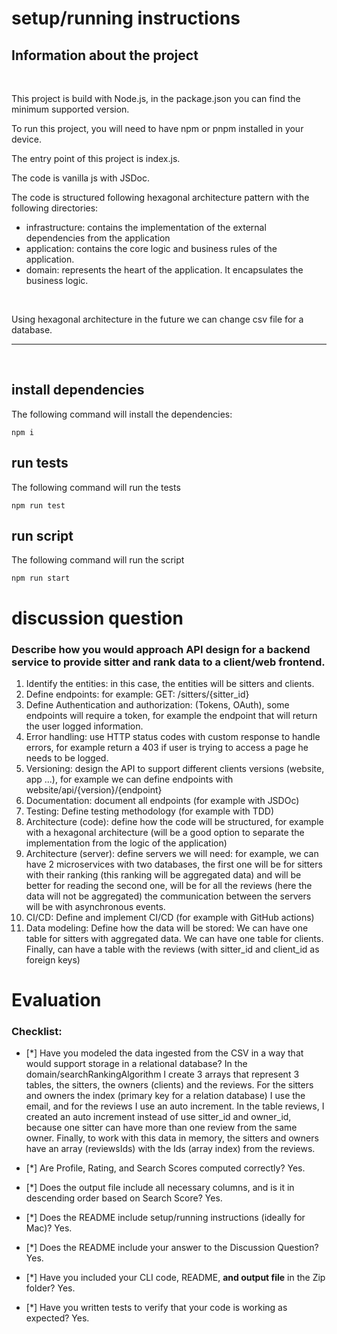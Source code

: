 # setup/running instructions

## Information about the project

</br>

<p>This project is build with Node.js, in the package.json you can find the minimum supported version.</p>
<p>To run this project, you will need to have npm or pnpm installed in your device.</p>
<p>The entry point of this project is index.js.</p>
<p>The code is vanilla js with JSDoc.</p>
<p>The code is structured following hexagonal architecture pattern with the following directories:</p>

<ul>
    <li>infrastructure: contains the implementation of the external dependencies from the application</li>
    <li>application: contains the core logic and business rules of the application.</li>
    <li>domain: represents the heart of the application. It encapsulates the business logic.</li>
</ul>

<br>
<p>Using hexagonal architecture in the future we can change csv file for a database. </p>

---
</br>

## install dependencies
<p>The following command will install the dependencies:</p>

```
npm i
```

## run tests
<p>The following command will run the tests</p>

```
npm run test
```

## run script
<p>The following command will run the script</p>

```
npm run start
```


# **discussion question**
### Describe how you would approach API design for a backend service to provide sitter and rank data to a client/web frontend.
1. Identify the entities: in this case, the entities will be sitters and clients.
2. Define endpoints: for example: GET: /sitters/{sitter_id}
3. Define Authentication and authorization: (Tokens, OAuth), some endpoints will require a token, for example the endpoint that will return the user logged information.
4. Error handling: use HTTP status codes with custom response to handle errors, for example return a 403 if user is trying to access a page he needs to be logged.
5. Versioning: design the API to support different clients versions (website, app ...), for example we can define endpoints with website/api/{version}/{endpoint}
6. Documentation: document all endpoints (for example with JSDOc)
7. Testing: Define testing methodology (for example with TDD)
8. Architecture (code): define how the code will be structured, for example with a hexagonal architecture (will be a good option to separate the implementation from the logic of the application)
9. Architecture (server): define servers we will need: for example, we can have 2 microservices with two databases, 
the first one will be for sitters with their ranking (this ranking will be aggregated data) and will be better for reading
the second one, will be for all the reviews (here the data will not be aggregated)
the communication between the servers will be with asynchronous events.
10. CI/CD: Define and implement CI/CD (for example with GitHub actions)
11. Data modeling: Define how the data will be stored: 
We can have one table for sitters with aggregated data.
We can have one table for clients.
Finally, can have a table with the reviews (with sitter_id and client_id as foreign keys)

# Evaluation 

### Checklist:
- [*] Have you modeled the data ingested from the CSV in a way that would support storage in a relational database?
In the domain/searchRankingAlgorithm I create 3 arrays that represent 3 tables, the sitters, the owners (clients) and the reviews.
For the sitters and owners the index (primary key for a relation database) I use the email, and for the reviews I use an auto increment.
In the table reviews, I created an auto increment instead of use sitter_id and owner_id, because one sitter can have more than one review from the same owner.
Finally, to work with this data in memory, the sitters and owners have an array (reviewsIds) with the Ids (array index) from the reviews.

- [*] Are Profile, Rating, and Search Scores computed correctly?
Yes.

- [*] Does the output file include all necessary columns, and is it in descending order based on Search Score? 
Yes.

- [*] Does the README include setup/running instructions (ideally for Mac)? 
Yes.

- [*] Does the README include your answer to the Discussion Question? 
Yes.

- [*] Have you included your CLI code, README, **and output file** in the Zip folder?
Yes.

- [*] Have you written tests to verify that your code is working as expected?
Yes.
